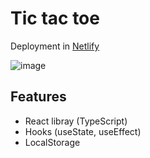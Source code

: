 # Tic tac toe

Deployment in [Netlify](https://webferrol-tictactoe.netlify.app/)

![image](https://github.com/webferrol/tic-tac-toe-react-ts/assets/35032717/942dfa54-8c33-495e-9e26-6a17f3719349)


## Features

- React libray (TypeScript)
- Hooks (useState, useEffect)
- LocalStorage
